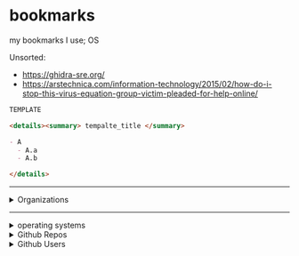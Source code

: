 # bookmarks
my bookmarks I use;
OS

Unsorted:
- https://ghidra-sre.org/
- https://arstechnica.com/information-technology/2015/02/how-do-i-stop-this-virus-equation-group-victim-pleaded-for-help-online/


```md
TEMPLATE

<details><summary> tempalte_title </summary>

- A
  - A.a
  - A.b

</details>

```



***

<details><summary> Organizations </summary>

`category A`
- https://home.cern/
- https://security.web.cern.ch/home/en/index.shtml
  - https://security.web.cern.ch/advisories/advisories.shtml


`category B`
- https://fra.se/
  - https://challenge.fra.se/



</details>

***


<details><summary> operating systems </summary>

Category A
- LINUX
  - https://www.qubes-os.org
  - https://scientificlinux.org/
- WINDOWS
  - xp
  - w10




</details>






<details><summary> Github Repos </summary>

Category A
- https://github.com/loneicewolf/KernelMode-Code
- https://github.com/loneicewolf/github-searcher
- https://github.com/loneicewolf/LOJAX
- https://github.com/loneicewolf/DotFiles

Category B
- https://github.com/loneicewolf/PHYSICS
- https://github.com/NotAnoobis/OSINT-full-guide

</details>






<details><summary> Github Users </summary>

- https://github.com/hfiref0x
- https://github.com/i-nino
- 
- 
- 
- 

</details>















